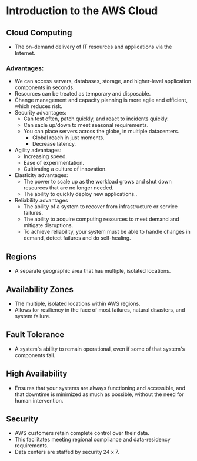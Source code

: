 # Introduction to the AWS Cloud

## Cloud Computing
* The on-demand delivery of IT resources and applications via the 
    Internet.

### Advantages:
* We can access servers, databases, storage, and higher-level 
  application components in seconds. 
* Resources can be treated as temporary and disposable.
* Change management and capacity planning is more agile and efficient, 
  which reduces risk.
* Security advantages:
  * Can test often, patch quickly, and react to incidents quickly.
  * Can sacle up/down to meet seasonal requirements.
  * You can place servers across the globe, in multiple datacenters.
    * Global reach in just moments.
    * Decrease latency.
* Agility advantages:
  * Increasing speed.
  * Ease of experimentation.
  * Cultivating a culture of innovation.
* Elasticity advantages:
  * The power to scale up as the workload grows and shut down resources
    that are no longer needed.
  * The ability to quickly deploy new applications..
* Reliability advantages
  * The ability of a system to recover from infrastructure or service
    failures.
  * The ability to acquire computing resources to meet demand and 
    mitigate disruptions.
  * To achieve reliability, your system must be able to handle changes
    in demand, detect failures and do self-healing.

## Regions
* A separate geographic area that has multiple, isolated locations.

## Availability Zones
* The multiple, isolated locations within AWS regions.
* Allows for resiliency in the face of most failures, natural disasters,
  and system failure.

## Fault Tolerance
* A system's ability to remain operational, even if some of that
  system's components fail.

## High Availability
* Ensures that your systems are always functioning and accessible, and
  that downtime is minimized as much as possible, without the need for
  human intervention.

## Security
* AWS customers retain complete control over their data.
* This facilitates meeting regional compliance and data-residency
  requirements.
* Data centers are staffed by security 24 x 7.

